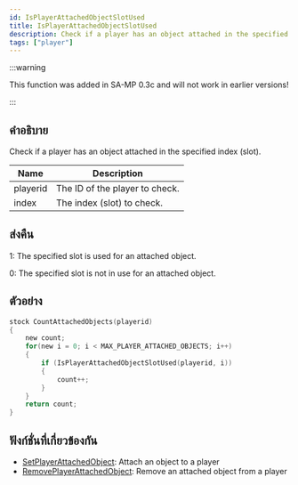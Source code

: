 ```yaml
---
id: IsPlayerAttachedObjectSlotUsed
title: IsPlayerAttachedObjectSlotUsed
description: Check if a player has an object attached in the specified index (slot).
tags: ["player"]
---
```


:::warning

This function was added in SA-MP 0.3c and will not work in earlier versions!

:::

## คำอธิบาย

Check if a player has an object attached in the specified index (slot).

| Name     | Description                    |
| -------- | ------------------------------ |
| playerid | The ID of the player to check. |
| index    | The index (slot) to check.     |

## ส่งคืน

1: The specified slot is used for an attached object.

0: The specified slot is not in use for an attached object.

## ตัวอย่าง

```c
stock CountAttachedObjects(playerid)
{
    new count;
    for(new i = 0; i < MAX_PLAYER_ATTACHED_OBJECTS; i++)
    {
        if (IsPlayerAttachedObjectSlotUsed(playerid, i))
        {
            count++;
        }
    }
    return count;
}
```

## ฟังก์ชั่นที่เกี่ยวข้องกัน

- [SetPlayerAttachedObject](../../scripting/functions/SetPlayerAttachedObject.md): Attach an object to a player
- [RemovePlayerAttachedObject](../../scripting/functions/RemovePlayerAttachedObject.md): Remove an attached object from a player
